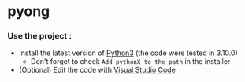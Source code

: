 # pyong

### Use the project :

- Install the latest version of [Python3](https://www.python.org/downloads/) (the code were tested in 3.10.0)
    - Don't forget to check `Add pythonX to the path` in the installer
- (Optional) Edit the code with [Visual Studio Code](https://code.visualstudio.com/Download)
